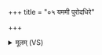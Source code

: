+++
title = "०५ यममी पुरोदधिरे"

+++
<details><summary>मूलम् (VS)</summary>

यम॒मी पु॑रोदधि॒रे ब्र॒ह्माण॒मप॑भूतये। इन्द्र॒ स ते॑ अधस्प॒दं तं प्रत्य॑स्यामि मृ॒त्यवे॑ ॥
</details>